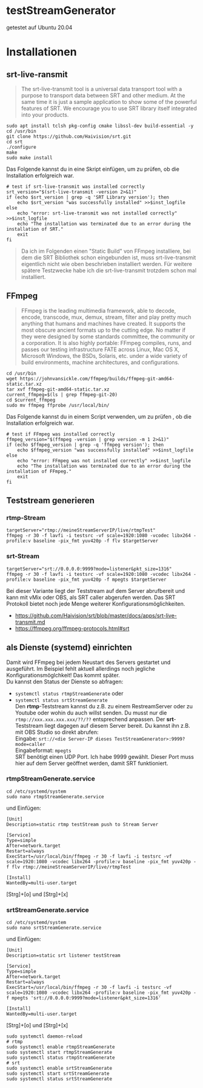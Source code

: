 # testStreamGenerator

getestet auf Ubuntu 20.04  
# Installationen
## srt-live-ransmit
>The srt-live-transmit tool is a universal data transport tool with a purpose to transport data between SRT and other medium. At the same time it is just a sample application to show some of the powerful features of SRT. We encourage you to use SRT library itself integrated into your products.  

```
sudo apt install tclsh pkg-config cmake libssl-dev build-essential -y
cd /usr/bin
git clone https://github.com/Haivision/srt.git
cd srt
./configure
make
sudo make install

```
Das Folgende kannst du in eine Skript einfügen, um zu prüfen, ob die Installation erfolgreich war.
```
# test if srt-live-transmit was installed correctly
srt_version="$(srt-live-transmit -version 2>&1)"
if (echo $srt_version | grep -q 'SRT Library version'); then
    echo $srt_version "was successfully installed" >>$inst_logfile
else
    echo "error: srt-live-transmit was not installed correctly" >>$inst_logfile
    echo "The installation was terminated due to an error during the installation of SRT."
    exit
fi

```   
> Da ich im Folgenden einen "Static Build" von FFmpeg installiere, bei dem die SRT Bibliothek schon eingebunden ist, muss srt-live-transmit eigentlich nicht wie oben beschrieben installiert werden. Für weitere spätere Testzwecke habe ich die srt-live-transmit trotzdem schon mal installiert.  

## FFmpeg
> FFmpeg is the leading multimedia framework, able to decode, encode, transcode, mux, demux, stream, filter and play pretty much anything that humans and machines have created. It supports the most obscure ancient formats up to the cutting edge. No matter if they were designed by some standards committee, the community or a corporation. It is also highly portable: FFmpeg compiles, runs, and passes our testing infrastructure FATE across Linux, Mac OS X, Microsoft Windows, the BSDs, Solaris, etc. under a wide variety of build environments, machine architectures, and configurations.

```
cd /usr/bin
wget https://johnvansickle.com/ffmpeg/builds/ffmpeg-git-amd64-static.tar.xz
tar xvf ffmpeg-git-amd64-static.tar.xz
current_ffmpeg=$(ls | grep ffmpeg-git-20)
cd $current_ffmpeg
sudo mv ffmpeg ffprobe /usr/local/bin/
```
Das Folgende kannst du in einem Script verwenden, um zu prüfen , ob die Installation erfolgreich war.

```
# test if FFmpeg was installed correctly
ffmpeg_version="$(ffmpeg -version | grep version -m 1 2>&1)"
if (echo $ffmpeg_version | grep -q 'ffmpeg version'); then
    echo $ffmpeg_version "was successfully installed" >>$inst_logfile
else
    echo "error: FFmpeg was not installed correctly" >>$inst_logfile
    echo "The installation was terminated due to an error during the installation of FFmpeg."
    exit
fi

```

## Teststream generieren
### rtmp-Stream
```
targetServer="rtmp://meineStreamServerIP/live/rtmpTest"
ffmpeg -r 30 -f lavfi -i testsrc -vf scale=1920:1080 -vcodec libx264 -profile:v baseline -pix_fmt yuv420p -f flv $targetServer
```
### srt-Stream
```
targetServer="srt://0.0.0.0:9999?mode=listener&pkt_size=1316"
ffmpeg -r 30 -f lavfi -i testsrc -vf scale=1920:1080 -vcodec libx264 -profile:v baseline -pix_fmt yuv420p -f mpegts $targetServer
```
Bei dieser Variante liegt der Teststream auf dem Server abrufbereit und kann mit vMix oder OBS, als SRT caller abgerufen werden. Das SRT Protokoll bietet noch jede Menge weiterer Konfigurationsmöglichkeiten.  
- https://github.com/Haivision/srt/blob/master/docs/apps/srt-live-transmit.md
- https://ffmpeg.org/ffmpeg-protocols.html#srt

## als Dienste (systemd) einrichten
Damit wird FFmpeg bei jedem Neustart des Servers gestartet und ausgeführt.
Im Beispiel fehlt aktuell allerdings noch jegliche Konfigurationsmöglchkeit! Das kommt später.  
Du kannst den Status der Dienste so abfragen:  
- `systemctl status rtmpStreamGenerate` oder 
- `systemctl status srtStreamGenerate`  
Den **rtmp**-Teststream kannst du z.B. zu einem RestreamServer oder zu Youtube oder wohin du auch willst senden. Du musst nur die `rtmp://xxx.xxx.xxx.xxx/??/??` entsprechend anpassen. 
Der **srt**-Teststream liegt dagegen auf diesem Server bereit. Du kannst ihn z.B. mit OBS Studio so direkt abrufen:  
Eingabe: `srt://<die Server-IP dieses TestStreamGenerator>:9999?mode=caller`  
Eingabeformat: `mpegts`  
SRT benötigt einen UDP Port. Ich habe 9999 gewählt. Dieser Port muss hier auf dem Server geöffnet werden, damit SRT funktioniert.

### rtmpStreamGenerate.service
`cd /etc/systemd/system`  
`sudo nano rtmpStreamGenerate.service`  

und Einfügen:  
```
[Unit]
Description=static rtmp testStream push to Stream Server

[Service]
Type=simple
After=network.target
Restart=always
ExecStart=/usr/local/bin/ffmpeg -r 30 -f lavfi -i testsrc -vf scale=1920:1080 -vcodec libx264 -profile:v baseline -pix_fmt yuv420p -f flv rtmp://meineStreamServerIP/live/rtmpTest

[Install]
WantedBy=multi-user.target
```
[Strg]+[o] und [Strg]+[x]

### srtStreamGenerate.service
`cd /etc/systemd/system`  
`sudo nano srtStreamGenerate.service`  

und Einfügen:  
```
[Unit]
Description=static srt listener testStream

[Service]
Type=simple
After=network.target
Restart=always
ExecStart=/usr/local/bin/ffmpeg -r 30 -f lavfi -i testsrc -vf scale=1920:1080 -vcodec libx264 -profile:v baseline -pix_fmt yuv420p -f mpegts 'srt://0.0.0.0:9999?mode=listener&pkt_size=1316'

[Install]
WantedBy=multi-user.target
```
[Strg]+[o] und [Strg]+[x]


```
sudo systemctl daemon-reload  
# rtmp
sudo systemctl enable rtmpStreamGenerate
sudo systemctl start rtmpStreamGenerate
sudo systemctl status rtmpStreamGenerate
# srt
sudo systemctl enable srtStreamGenerate
sudo systemctl start srtStreamGenerate
sudo systemctl status srtStreamGenerate
``` 

